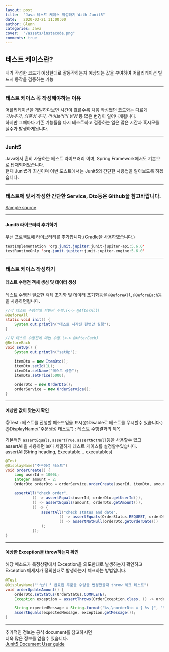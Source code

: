 ```yaml
---
layout: post
title:  "Java 테스트 케이스 작성하기 With Junit5"
date:   2020-03-21 11:00:00
author: Glenn
categories: Java
cover:  "/assets/instacode.png"
comments: true
---
```


## 테스트 케이스란?
내가 작성한 코드가 예상한대로 잘동작하는지 예상되는 값을 부여하여 어플리케이션 빌드시 동작을 검증하는 기능 

---

### 테스트 케이스 꼭 작성해야하는 이유
어플리케이션을 개발하다보면 시간이 흐를수록 처음 작성했던 코드와는 다르게  
*기능추가*, *의존성 추가*, *라이브러리 변경* 등 많은 변경이 일어나게됩니다.  
하지만 그때마다 기존 기능들을 다시 테스트하고 검증하는 일은 많은 시간과 혹시모를 실수가 발생하게됩니다.

---

### Junit5
Java에서 흔히 사용하는 테스트 라이브러리 이며, Spring Framework에서도 기본으로 탑재되어있습니다.  
현재 Junit5가 최신이며 이번 포스트에서는 Junit5의 간단한 사용법을 알아보도록 하겠습니다.  

---

### 테스트에 앞서 작성한 간단한 Service, Dto등은 Github을 참고바랍니다.
[Sample source](https://github.com/tries1/testcode-sample-junit5)

---

#### Junit5 라이브러리 추가하기

우선 프로젝트에 라이브러리를 추가합니다.(Gradle을 사용하였습니다.)
```java
testImplementation 'org.junit.jupiter:junit-jupiter-api:5.6.0'
testRuntimeOnly 'org.junit.jupiter:junit-jupiter-engine:5.6.0'
```

---

### 테스트 케이스 작성하기
#### 테스트 수행전 객체 생성 및 데이터 생성
테스트 수행전 필요한 객체 초기화 및 데이터 초기화등을 `@BeforeAll`, `@BeforeEach`등을 사용하면됩니다.  

```java
//각 테스트 수행전에 한번만 수행.(<-> @AfterAll)
@BeforeAll
static void init() {
    System.out.println("테스트 시작전 한번만 실행");
}

//각 테스트 수행전에 매번 수행.(<-> @AfterEach)
@BeforeEach
void setUp() {
    System.out.println("setUp");

    itemDto = new ItemDto();
    itemDto.setId(1L);
    itemDto.setName("테스트 상품");
    itemDto.setPrice(5000);

    orderDto = new OrderDto();
    orderService = new OrderService();
}
```

---

#### 예상한 값이 맞는지 확인
@Test : 테스트를 진행할 메소드임을 표시(@Disable로 테스트를 무시할수 있습니다.)  
@DisplayName("주문생성 테스트") : 테스트 수행결과의 제목  

기본적인 `assertEquals`, `assertTrue`, `assertNotNull`등을 사용할수 있고  
assertAll을 사용하면 보다 세밀하게 테스트 케이스를 설정할수있습니다.  
assertAll(String heading, Executable... executables)
```java
@Test
@DisplayName("주문생성 테스트")
void orderCreate() {
    Long userId = 1000L;
    Integer amount = 2;
    OrderDto orderDto = orderService.orderCreate(userId, itemDto, amount);

    assertAll("check order",
            () -> assertEquals(userId, orderDto.getUserId()),
            () -> assertEquals(amount, orderDto.getAmount()),
            () -> {
                assertAll("check status and date",
                        () -> assertEquals(OrderStatus.REQUEST, orderDto.getStatus()),
                        () -> assertNotNull(orderDto.getOrderDate())
                );
            });
}
```

---

#### 예상한 Exception을 throw하는지 확인
해당 메소드가 특정상황에서 Exception을 의도한대로 발생하는지 확인하고  
Exception 메세지가 정의한대로 발생하는지 체크하는 방법입니다.
```java
@Test
@DisplayName("╯°□°）╯ 완료된 주문을 수량을 변경했을때 throw 체크 테스트")
void orderUpdateAmount() {
    orderDto.setStatus(OrderStatus.COMPLETE);
    Exception exception = assertThrows(OrderException.class, () -> orderService.orderUpdateAmount(orderDto, 3));

    String expectedMessage = String.format("%s,\norderDto = { %s }", "주문정보 갱신에 실패하였습니다.\n주문상태가 \"주문 요청\"이 아닙니다.", orderDto.toString());
    assertEquals(expectedMessage, exception.getMessage());
}
```

---

추가적인 정보는 공식 document를 참고하시면  
더욱 많은 정보를 얻을수 있습니다.  
[Junit5 Document User guide](https://junit.org/junit5/docs/current/user-guide/)
